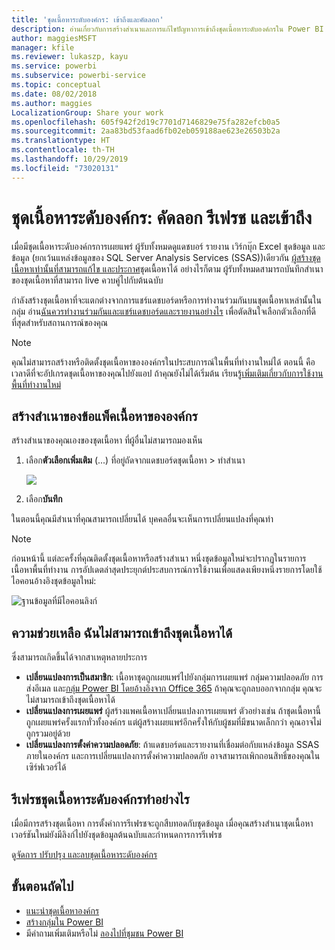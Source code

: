 ```yaml
---
title: 'ชุดเนื้อหาระดับองค์กร: เข้าถึงและคัดลอก'
description: อ่านเกี่ยวกับการสร้างสำเนาและการแก้ไขปัญหาการเข้าถึงชุดเนื้อหาระดับองค์กรใน Power BI
author: maggiesMSFT
manager: kfile
ms.reviewer: lukaszp, kayu
ms.service: powerbi
ms.subservice: powerbi-service
ms.topic: conceptual
ms.date: 08/02/2018
ms.author: maggies
LocalizationGroup: Share your work
ms.openlocfilehash: 605f942f2d19c7701d7146829e75fa282efcb0a5
ms.sourcegitcommit: 2aa83bd53faad6fb02eb059188ae623e26503b2a
ms.translationtype: HT
ms.contentlocale: th-TH
ms.lasthandoff: 10/29/2019
ms.locfileid: "73020131"
---
```

# <a name="organizational-content-packs-copy-refresh-and-get-access"></a>ชุดเนื้อหาระดับองค์กร: คัดลอก รีเฟรช และเข้าถึง

เมื่อมีชุดเนื้อหาระดับองค์กรการเผยแพร่ ผู้รับทั้งหมดดูแดชบอร์ รายงาน เวิร์กบุ๊ก Excel ชุดข้อมูล และข้อมูล (ยกเว้นแหล่งข้อมูลของ SQL Server Analysis Services (SSAS))เดียวกัน  [ผู้สร้างชุดเนื้อหาเท่านั้นที่สามารถแก้ไข และประกาศ](service-organizational-content-pack-manage-update-delete.md)ชุดเนื้อหาได้  อย่างไรก็ตาม ผู้รับทั้งหมดสามารถบันทึกสำเนาของชุดเนื้อหาที่สามารถ live ควบคู่ไปกับต้นฉบับ

กำลังสร้างชุดเนื้อหาที่จะแตกต่างจากการแชร์แดชบอร์ดหรือการทำงานร่วมกันบนชุดเนื้อหาเหล่านั้นในกลุ่ม อ่าน[ฉันควรทำงานร่วมกันและแชร์แดชบอร์ดและรายงานอย่างไร](service-how-to-collaborate-distribute-dashboards-reports.md) เพื่อตัดสินใจเลือกตัวเลือกที่ดีที่สุดสำหรับสถานการณ์ของคุณ

> [!NOTE]
> คุณไม่สามารถสร้างหรือติดตั้งชุดเนื้อหาขององค์กรในประสบการณ์ในพื้นที่ทำงานใหม่ได้ ตอนนี้ คือเวลาดีที่จะอัปเกรดชุดเนื้อหาของคุณไปยังแอป ถ้าคุณยังไม่ได้เริ่มต้น เรียนรู้[เพิ่มเติมเกี่ยวกับการใช้งานพื้นที่ทำงานใหม่](service-create-the-new-workspaces.md)
>

## <a name="create-a-copy-of-an-organizational-content-pack"></a>สร้างสำเนาของข้อแพ็คเนื้อหาขององค์กร
สร้างสำเนาของคุณเองของชุดเนื้อหา ที่ผู้อื่นไม่สามารถมองเห็น

1. เลือก**ตัวเลือกเพิ่มเติม** (...) ที่อยู่ถัดจากแดชบอร์ดชุดเนื้อหา > ทำสำเนา

    ![](media/service-organizational-content-pack-copy-refresh-access/power-bi-create-copy-organizational-content-pack.png)
2. เลือก**บันทึก**  

ในตอนนี้คุณมีสำเนาที่คุณสามารถเปลี่ยนได้ บุคคลอื่นจะเห็นการเปลี่ยนแปลงที่คุณทำ

> [!NOTE]
> ก่อนหน้านี้ แต่ละครั้งที่คุณติดตั้งชุดเนื้อหาหรือสร้างสำเนา หนึ่งชุดข้อมูลใหม่จะปรากฏในรายการเนื้อหาพื้นที่ทำงาน การอัปเดตล่าสุดประยุกต์ประสบการณ์การใช้งานเพื่อแสดงเพียงหนึ่งรายการโดยใช้ไอคอนอ้างอิงชุดข้อมูลใหม่:
>
> ![ฐานข้อมูลที่มีไอคอนลิงก์](media/service-organizational-content-pack-copy-refresh-access/power-bi-dataset-reference-icon.png)
>

## <a name="help--i-can-no-longer-access-the-content-pack"></a>ความช่วยเหลือ  ฉันไม่สามารถเข้าถึงชุดเนื้อหาได้
ซึ่งสามารถเกิดขึ้นได้จากสาเหตุหลายประการ

* **เปลี่ยนแปลงการเป็นสมาชิก**:  เนื้อหาชุดถูกเผยแพร่ไปยังกลุ่มการเผยแพร่ กลุ่มความปลอดภัย การส่งอีเมล และ[กลุ่ม Power BI โดยอ้างอิงจาก Office 365](https://support.office.com/article/Create-a-group-in-Office-365-7124dc4c-1de9-40d4-b096-e8add19209e9)  ถ้าคุณจะถูกลบออกจากกลุ่ม คุณจะไม่สามารถเข้าถึงชุดเนื้อหาได้
* **เปลี่ยนแปลงการเผยแพร่** ผู้สร้างแพคเนื้อหาเปลี่ยนแปลงการเผยแพร่ ตัวอย่างเช่น ถ้าชุดเนื้อหานี้ถูกเผยแพร่ครั้งแรกทั่วทั้งองค์กร แต่ผู้สร้างเผยแพร่อีกครั้งให้กับผู้ชมที่มีขนาดเล็กกว่า คุณอาจไม่ถูกรวมอยู่ด้วย
* **เปลี่ยนแปลงการตั้งค่าความปลอดภัย**: ถ้าแดชบอร์ดและรายงานที่เชื่อมต่อกับแหล่งข้อมูล SSAS ภายในองค์กร และการเปลี่ยนแปลงการตั้งค่าความปลอดภัย อาจสามารถเพิกถอนสิทธิ์ของคุณในเซิร์ฟเวอร์ได้

## <a name="how-are-organizational-content-packs-refreshed"></a>รีเฟรชชุดเนื้อหาระดับองค์กรทำอย่างไร
เมื่อมีการสร้างชุดเนื้อหา การตั้งค่าการรีเฟรชจะถูกสืบทอดกับชุดข้อมูล  เมื่อคุณสร้างสำเนาชุดเนื้อหา เวอร์ชันใหม่ยังมีลิงก์ไปยังชุดข้อมูลต้นฉบับและกำหนดการการรีเฟรช

ดู[จัดการ ปรับปรุง และลบชุดเนื้อหาระดับองค์กร](service-organizational-content-pack-manage-update-delete.md)

## <a name="next-steps"></a>ขั้นตอนถัดไป
* [แนะนำชุดเนื้อหาองค์กร](service-organizational-content-pack-introduction.md)
* [สร้างกลุ่มใน Power BI](service-create-distribute-apps.md)
* มีคำถามเพิ่มเติมหรือไม่ [ลองไปที่ชุมชน Power BI](http://community.powerbi.com/)
